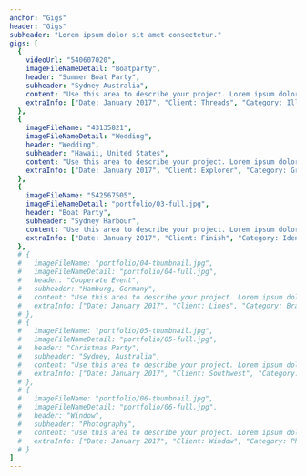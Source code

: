 ```yaml
---
anchor: "Gigs"
header: "Gigs"
subheader: "Lorem ipsum dolor sit amet consectetur."
gigs: [
  {
    videoUrl: "540607020",
    imageFileNameDetail: "Boatparty",
    header: "Summer Boat Party",
    subheader: "Sydney Australia",
    content: "Use this area to describe your project. Lorem ipsum dolor sit amet, consectetur adipisicing elit. Est blanditiis dolorem culpa incidunt minus dignissimos deserunt repellat aperiam quasi sunt officia expedita beatae cupiditate, maiores repudiandae, nostrum, reiciendis facere nemo!",
    extraInfo: ["Date: January 2017", "Client: Threads", "Category: Illustration"]
  },
  {
    imageFileName: "43135821",
    imageFileNameDetail: "Wedding",
    header: "Wedding",
    subheader: "Hawaii, United States",
    content: "Use this area to describe your project. Lorem ipsum dolor sit amet, consectetur adipisicing elit. Est blanditiis dolorem culpa incidunt minus dignissimos deserunt repellat aperiam quasi sunt officia expedita beatae cupiditate, maiores repudiandae, nostrum, reiciendis facere nemo!",
    extraInfo: ["Date: January 2017", "Client: Explorer", "Category: Graphic Design"]
  },
  {
    imageFileName: "542567505",
    imageFileNameDetail: "portfolio/03-full.jpg",
    header: "Boat Party",
    subheader: "Sydney Harbour",
    content: "Use this area to describe your project. Lorem ipsum dolor sit amet, consectetur adipisicing elit. Est blanditiis dolorem culpa incidunt minus dignissimos deserunt repellat aperiam quasi sunt officia expedita beatae cupiditate, maiores repudiandae, nostrum, reiciendis facere nemo!",
    extraInfo: ["Date: January 2017", "Client: Finish", "Category: Identity"]
  },
  # {
  #   imageFileName: "portfolio/04-thumbnail.jpg",
  #   imageFileNameDetail: "portfolio/04-full.jpg",
  #   header: "Cooperate Event",
  #   subheader: "Hamburg, Germany",
  #   content: "Use this area to describe your project. Lorem ipsum dolor sit amet, consectetur adipisicing elit. Est blanditiis dolorem culpa incidunt minus dignissimos deserunt repellat aperiam quasi sunt officia expedita beatae cupiditate, maiores repudiandae, nostrum, reiciendis facere nemo!",
  #   extraInfo: ["Date: January 2017", "Client: Lines", "Category: Branding"]
  # },
  # {
  #   imageFileName: "portfolio/05-thumbnail.jpg",
  #   imageFileNameDetail: "portfolio/05-full.jpg",
  #   header: "Christmas Party",
  #   subheader: "Sydney, Australia",
  #   content: "Use this area to describe your project. Lorem ipsum dolor sit amet, consectetur adipisicing elit. Est blanditiis dolorem culpa incidunt minus dignissimos deserunt repellat aperiam quasi sunt officia expedita beatae cupiditate, maiores repudiandae, nostrum, reiciendis facere nemo!",
  #   extraInfo: ["Date: January 2017", "Client: Southwest", "Category: Website Design"]
  # },
  # {
  #   imageFileName: "portfolio/06-thumbnail.jpg",
  #   imageFileNameDetail: "portfolio/06-full.jpg",
  #   header: "Window",
  #   subheader: "Photography",
  #   content: "Use this area to describe your project. Lorem ipsum dolor sit amet, consectetur adipisicing elit. Est blanditiis dolorem culpa incidunt minus dignissimos deserunt repellat aperiam quasi sunt officia expedita beatae cupiditate, maiores repudiandae, nostrum, reiciendis facere nemo!",
  #   extraInfo: ["Date: January 2017", "Client: Window", "Category: Photography"]
  # }
]
---
```

